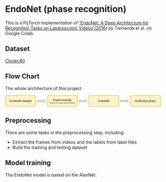 # EndoNet (phase recognition)

This is a PyTorch implementation of ['EndoNet: A Deep Architecture for Recognition Tasks on Laparoscopic Videos'(2016)](https://arxiv.org/abs/1602.03012) by Twinanda et al. on Google Colab.

## Dataset
[Cholec80](http://camma.u-strasbg.fr/datasets) 

## Flow Chart
The whole architecture of this project

![flow chart](https://github.com/CF-Cao/EndoNet--phase-recognition/blob/main/images/Flow-chart.png?raw=true)

## Preprocessing
There are some tasks in the preprocessing step, including:
* Extract the frames from videos and the labels from label files
* Build the training and testing dataset

## Model training
The EndoNet model is based on the AlexNet.
